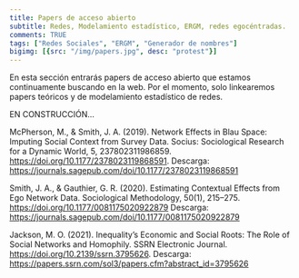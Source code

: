 ```yaml
---
title: Papers de acceso abierto 
subtitle: Redes, Modelamiento estadístico, ERGM, redes egocéntradas. 
comments: TRUE
tags: ["Redes Sociales", "ERGM", "Generador de nombres"]
bigimg: [{src: "/img/papers.jpg", desc: "protest"}]
---
```


En esta sección entrarás papers de acceso abierto que estamos continuamente buscando en la web. Por el momento, solo linkearemos papers teóricos y de modelamiento estadístico de redes. 

EN CONSTRUCCIÓN...

McPherson, M., & Smith, J. A. (2019). Network Effects in Blau Space: Imputing Social Context from Survey Data. Socius: Sociological Research for a Dynamic World, 5, 237802311986859. https://doi.org/10.1177/2378023119868591. Descarga: https://journals.sagepub.com/doi/10.1177/2378023119868591 

Smith, J. A., & Gauthier, G. R. (2020). Estimating Contextual Effects from Ego Network Data. Sociological Methodology, 50(1), 215–275. https://doi.org/10.1177/0081175020922879 Descarga: https://journals.sagepub.com/doi/10.1177/0081175020922879

Jackson, M. O. (2021). Inequality’s Economic and Social Roots: The Role of Social Networks and Homophily. SSRN Electronic Journal. https://doi.org/10.2139/ssrn.3795626. Descarga: https://papers.ssrn.com/sol3/papers.cfm?abstract_id=3795626




